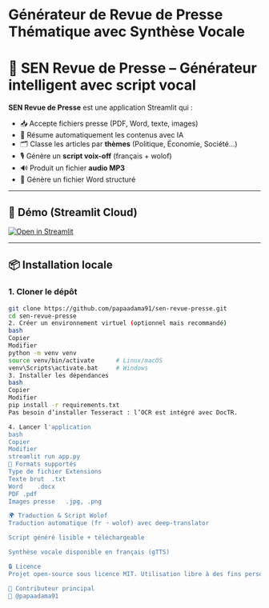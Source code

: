 # Générateur de Revue de Presse Thématique avec Synthèse Vocale

# 📰 SEN Revue de Presse – Générateur intelligent avec script vocal

**SEN Revue de Presse** est une application Streamlit qui :
- 📥 Accepte fichiers presse (PDF, Word, texte, images)
- 🧠 Résume automatiquement les contenus avec IA
- 🗂 Classe les articles par **thèmes** (Politique, Économie, Société…)
- 🎙 Génère un **script voix-off** (français + wolof)
- 🔊 Produit un fichier **audio MP3**
- 📄 Génère un fichier Word structuré

---

## 🚀 Démo (Streamlit Cloud)

[![Open in Streamlit](https://static.streamlit.io/badges/streamlit_badge_black_white.svg)](https://sen-revue-presse.streamlit.app)

---

## 📦 Installation locale

### 1. Cloner le dépôt

```bash
git clone https://github.com/papaadama91/sen-revue-presse.git
cd sen-revue-presse
2. Créer un environnement virtuel (optionnel mais recommandé)
bash
Copier
Modifier
python -m venv venv
source venv/bin/activate      # Linux/macOS
venv\Scripts\activate.bat     # Windows
3. Installer les dépendances
bash
Copier
Modifier
pip install -r requirements.txt
Pas besoin d’installer Tesseract : l’OCR est intégré avec DocTR.

4. Lancer l'application
bash
Copier
Modifier
streamlit run app.py
📁 Formats supportés
Type de fichier	Extensions
Texte brut	.txt
Word	.docx
PDF	.pdf
Images presse	.jpg, .png

🌍 Traduction & Script Wolof
Traduction automatique (fr ➝ wolof) avec deep-translator

Script généré lisible + téléchargeable

Synthèse vocale disponible en français (gTTS)

🔒 Licence
Projet open-source sous licence MIT. Utilisation libre à des fins personnelles, éducatives ou professionnelles.

🙏 Contributeur principal
👤 @papaadama91
